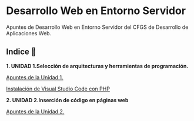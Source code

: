 # Desarrollo Web en Entorno Servidor

Apuntes de Desarrollo Web en Entorno Servidor del CFGS de Desarrollo de Aplicaciones Web.

## Indice 🚀

**1. UNIDAD 1.Selección de arquitecturas y herramientas de programación.**

[Apuntes de la Unidad 1.](Tema1/Selecciondearquitecturasyherramientasdeprogramacion.md)

[Instalación de Visual Studio Code con PHP](Tema1/VisualStudioCodePHP.md)

**2. UNIDAD 2.Inserción de código en páginas web**

[Apuntes de la Unidad 2.](Tema2/Insercioncodigopaginasweb.md)